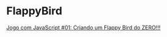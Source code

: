 # FlappyBird
[Jogo com JavaScript #01: Criando um Flappy Bird do ZERO!!!](https://www.youtube.com/watch?v=jOAU81jdi-c)

